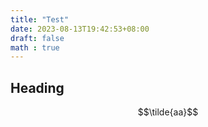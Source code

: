 ```yaml
---
title: "Test"
date: 2023-08-13T19:42:53+08:00
draft: false
math : true
---
```


## Heading

$$\tilde{aa}$$
